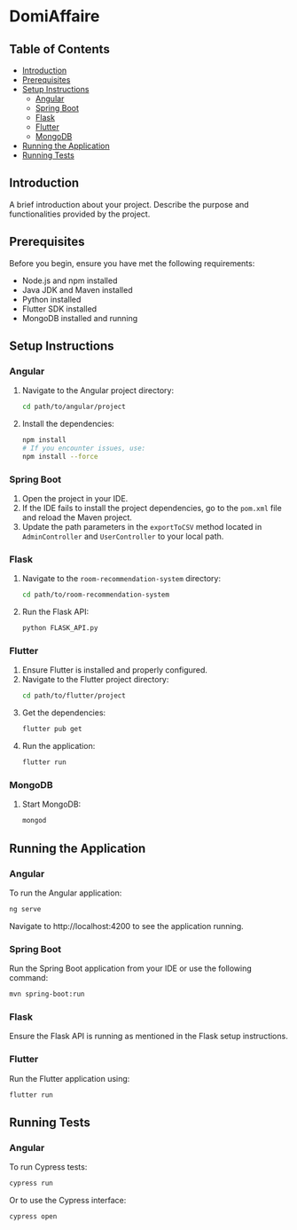 # DomiAffaire

## Table of Contents
- [Introduction](#introduction)
- [Prerequisites](#prerequisites)
- [Setup Instructions](#setup-instructions)
  - [Angular](#angular)
  - [Spring Boot](#spring-boot)
  - [Flask](#flask)
  - [Flutter](#flutter)
  - [MongoDB](#mongodb)
- [Running the Application](#running-the-application)
- [Running Tests](#running-tests)
## Introduction
A brief introduction about your project. Describe the purpose and functionalities provided by the project.

## Prerequisites
Before you begin, ensure you have met the following requirements:
- Node.js and npm installed
- Java JDK and Maven installed
- Python installed
- Flutter SDK installed
- MongoDB installed and running

## Setup Instructions

### Angular
1. Navigate to the Angular project directory:
    ```sh
    cd path/to/angular/project
    ```
2. Install the dependencies:
    ```sh
    npm install
    # If you encounter issues, use:
    npm install --force
    ```

### Spring Boot
1. Open the project in your IDE.
2. If the IDE fails to install the project dependencies, go to the `pom.xml` file and reload the Maven project.
3. Update the path parameters in the `exportToCSV` method located in `AdminController` and `UserController` to your local path.

### Flask
1. Navigate to the `room-recommendation-system` directory:
    ```sh
    cd path/to/room-recommendation-system
    ```
2. Run the Flask API:
    ```sh
    python FLASK_API.py
    ```

### Flutter
1. Ensure Flutter is installed and properly configured.
2. Navigate to the Flutter project directory:
    ```sh
    cd path/to/flutter/project
    ```
3. Get the dependencies:
    ```sh
    flutter pub get
    ```
4. Run the application:
    ```sh
    flutter run
    ```

### MongoDB
1. Start MongoDB:
    ```sh
    mongod
    ```

## Running the Application

### Angular
To run the Angular application:
```sh
ng serve
```
Navigate to http://localhost:4200 to see the application running.

### Spring Boot
Run the Spring Boot application from your IDE or use the following command:

```sh
mvn spring-boot:run
```
### Flask
Ensure the Flask API is running as mentioned in the Flask setup instructions.

### Flutter
Run the Flutter application using:

```sh
flutter run
```

## Running Tests

### Angular
To run Cypress tests:

```sh
cypress run
```
Or to use the Cypress interface:

```sh
cypress open
```
